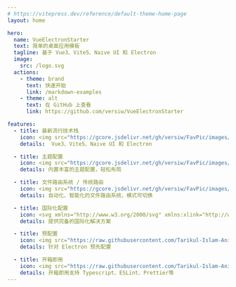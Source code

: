 ```yaml
---
# https://vitepress.dev/reference/default-theme-home-page
layout: home

hero:
  name: VueElectronStarter
  text: 简单的桌面应用模板
  tagline: 基于 Vue3、Vite5、Naive UI 和 Electron
  image:
    src: /logo.svg
  actions:
    - theme: brand
      text: 快速开始
      link: /markdown-examples
    - theme: alt
      text: 在 GitHub 上查看
      link: https://github.com/versiw/VueElectronStarter

features:
  - title: 最新流行技术栈
    icon: <img src="https://gcore.jsdelivr.net/gh/versiw/FavPic/images/202410212012805.png" alt="最新流行技术栈" width="100" height="100" />
    details:  Vue3、Vite5、Naive UI 和 Electron

  - title: 主题配置
    icon: <img src="https://gcore.jsdelivr.net/gh/versiw/FavPic/images/202412281930201.png" alt="主题配置" width="100" height="100" />
    details: 内置丰富的主题配置，轻松布局

  - title: 文件路由系统 / 传统路由
    icon: <img src="https://gcore.jsdelivr.net/gh/versiw/FavPic/images/202412281930203.png" alt="文件路由系统 / 传统路由" width="100" height="100" />
    details: 自动化、智能化的文件路由系统，模式可切换

  - title: 国际化配置
    icon: <svg xmlns="http://www.w3.org/2000/svg" xmlns:xlink="http://www.w3.org/1999/xlink" viewBox="0 0 512 512"><path d="M478.33 433.6l-90-218a22 22 0 0 0-40.67 0l-90 218a22 22 0 1 0 40.67 16.79L316.66 406h102.67l18.33 44.39A22 22 0 0 0 458 464a22 22 0 0 0 20.32-30.4zM334.83 362L368 281.65L401.17 362z" fill="currentColor"></path><path d="M267.84 342.92a22 22 0 0 0-4.89-30.7c-.2-.15-15-11.13-36.49-34.73c39.65-53.68 62.11-114.75 71.27-143.49H330a22 22 0 0 0 0-44H214V70a22 22 0 0 0-44 0v20H54a22 22 0 0 0 0 44h197.25c-9.52 26.95-27.05 69.5-53.79 108.36c-31.41-41.68-43.08-68.65-43.17-68.87a22 22 0 0 0-40.58 17c.58 1.38 14.55 34.23 52.86 83.93c.92 1.19 1.83 2.35 2.74 3.51c-39.24 44.35-77.74 71.86-93.85 80.74a22 22 0 1 0 21.07 38.63c2.16-1.18 48.6-26.89 101.63-85.59c22.52 24.08 38 35.44 38.93 36.1a22 22 0 0 0 30.75-4.9z" fill="currentColor"></path></svg>
    details: 提供完备的国际化解决方案

  - title: 预配置
    icon: <img src="https://raw.githubusercontent.com/Tarikul-Islam-Anik/Animated-Fluent-Emojis/master/Emojis/Objects/Gear.png" alt="预配置" width="100" height="100" />
    details: 针对 Electron 预先配置

  - title: 开箱即用
    icon: <img src="https://raw.githubusercontent.com/Tarikul-Islam-Anik/Animated-Fluent-Emojis/master/Emojis/Objects/Package.png" alt="开箱即用" width="100" height="100" />
    details: 开箱即用支持 Typescript、ESLint、Prettier等
---
```


